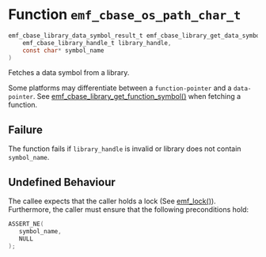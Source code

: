 # Function `emf_cbase_os_path_char_t`

```c
emf_cbase_library_data_symbol_result_t emf_cbase_library_get_data_symbol(
    emf_cbase_library_handle_t library_handle,
    const char* symbol_name
)
```

Fetches a data symbol from a library.

Some platforms may differentiate between a `function-pointer` and a `data-pointer`.
See [emf_cbase_library_get_function_symbol()](./fn.emf_cbase_library_get_function_symbol.md) when fetching a function.

## Failure

The function fails if `library_handle` is invalid or library does not contain `symbol_name`.

## Undefined Behaviour

The callee expects that the caller holds a lock (See [emf_lock()](./fn.emf_lock.md)).
Furthermore, the caller must ensure that the following preconditions hold:

```c
ASSERT_NE(
   symbol_name,
   NULL
);
```
